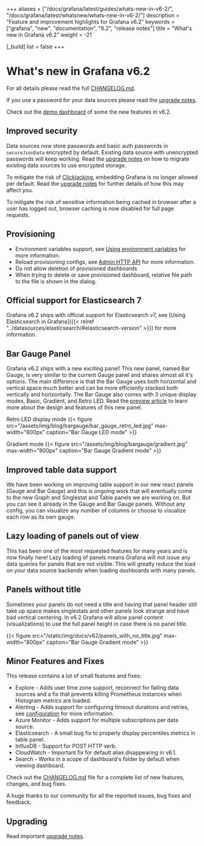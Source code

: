 +++
aliases = ["/docs/grafana/latest/guides/whats-new-in-v6-2/", "/docs/grafana/latest/whatsnew/whats-new-in-v6-2/"]
description = "Feature and improvement highlights for Grafana v6.2"
keywords = ["grafana", "new", "documentation", "6.2", "release notes"]
title = "What's new in Grafana v6.2"
weight = -21

[_build]
  list = false
+++

# What's new in Grafana v6.2

For all details please read the full [CHANGELOG.md](https://github.com/grafana/grafana/blob/master/CHANGELOG.md).

If you use a password for your data sources please read the [upgrade notes](/installation/upgrading/#upgrading-to-v6-2).

Check out the [demo dashboard](https://play.grafana.org/d/ZvPm55mWk/new-features-in-v6-2?orgId=1) of some the new features in v6.2.

## Improved security

Data sources now store passwords and basic auth passwords in `secureJsonData` encrypted by default. Existing data source with unencrypted passwords will keep working.
Read the [upgrade notes](/installation/upgrading/#upgrading-to-v6-2) on how to migrate existing data sources to use encrypted storage.

To mitigate the risk of [Clickjacking](https://www.owasp.org/index.php/Clickjacking), embedding Grafana is no longer allowed per default.
Read the [upgrade notes](/installation/upgrading/#upgrading-to-v6-2) for further details of how this may affect you.

To mitigate the risk of sensitive information being cached in browser after a user has logged out, browser caching is now disabled for full page requests.

## Provisioning

- Environment variables support, see [Using environment variables](/administration/provisioning/#using-environment-variables) for more information.
- Reload provisioning configs, see [Admin HTTP API](/http_api/admin/#reload-provisioning-configurations) for more information.
- Do not allow deletion of provisioned dashboards
- When trying to delete or save provisioned dashboard, relative file path to the file is shown in the dialog.

## Official support for Elasticsearch 7

Grafana v6.2 ships with official support for Elasticsearch v7, see [Using Elasticsearch in Grafana]({{< relref "../datasources/elasticsearch/#elasticsearch-version" >}}) for more information.

## Bar Gauge Panel

Grafana v6.2 ships with a new exciting panel! This new panel, named Bar Gauge, is very similar to the current
Gauge panel and shares almost all it's options. The main difference is that the Bar Gauge uses both horizontal and
vertical space much better and can be more efficiently stacked both vertically and horizontally. The Bar Gauge also
comes with 3 unique display modes, Basic, Gradient, and Retro LED. Read the
[preview article](https://grafana.com/blog/2019/04/11/sneak-preview-of-new-visualizations-coming-to-grafana/) to learn
more about the design and features of this new panel.

Retro LED display mode
{{< figure src="/assets/img/blog/bargauge/bar_gauge_retro_led.jpg" max-width="800px" caption="Bar Gauge LED mode" >}}

Gradient mode
{{< figure src="/assets/img/blog/bargauge/gradient.jpg" max-width="800px" caption="Bar Gauge Gradient mode" >}}

## Improved table data support

We have been working on improving table support in our new react panels (Gauge and Bar Gauge) and this is ongoing work
that will eventually come to the new Graph and Singlestat and Table panels we are working on. But you can see it already in
the Gauge and Bar Gauge panels. Without any config, you can visualize any number of columns or choose to visualize each
row as its own gauge.

## Lazy loading of panels out of view

This has been one of the most requested features for many years and is now finally here! Lazy loading of panels means
Grafana will not issue any data queries for panels that are not visible. This will greatly reduce the load
on your data source backends when loading dashboards with many panels.

## Panels without title

Sometimes your panels do not need a title and having that panel header still take up space makes singlestats and
other panels look strange and have bad vertical centering. In v6.2 Grafana will allow panel content (visualizations)
to use the full panel height in case there is no panel title.

{{< figure src="/static/img/docs/v62/panels_with_no_title.jpg" max-width="800px" caption="Bar Gauge Gradient mode" >}}

## Minor Features and Fixes

This release contains a lot of small features and fixes:

- Explore - Adds user time zone support, reconnect for failing data sources and a fix that prevents killing Prometheus instances when Histogram metrics are loaded.
- Alerting - Adds support for configuring timeout durations and retries, see [configuration](/administration/configuration/#evaluation-timeout-seconds) for more information.
- Azure Monitor - Adds support for multiple subscriptions per data source.
- Elasticsearch - A small bug fix to properly display percentiles metrics in table panel.
- InfluxDB - Support for POST HTTP verb.
- CloudWatch - Important fix for default alias disappearing in v6.1.
- Search - Works in a scope of dashboard's folder by default when viewing dashboard.

Check out the [CHANGELOG.md](https://github.com/grafana/grafana/blob/master/CHANGELOG.md) file for a complete list of new features, changes, and bug fixes.

A huge thanks to our community for all the reported issues, bug fixes and feedback.

## Upgrading

Read important [upgrade notes](/installation/upgrading/#upgrading-to-v6-2).
